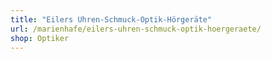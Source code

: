 ```yaml
---
title: "Eilers Uhren-Schmuck-Optik-Hörgeräte"
url: /marienhafe/eilers-uhren-schmuck-optik-hoergeraete/
shop: Optiker
---
```

